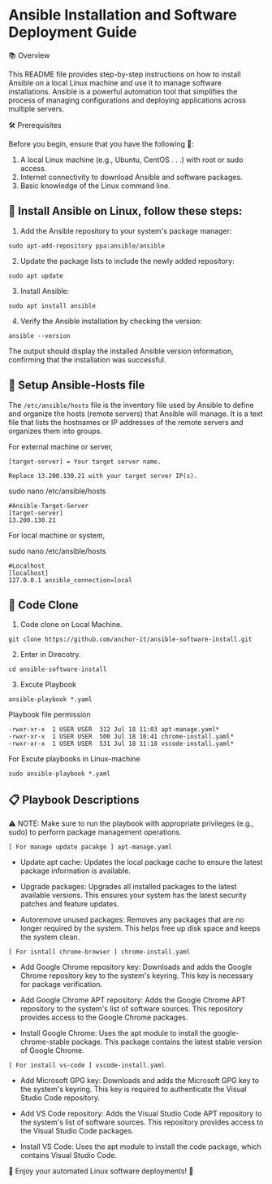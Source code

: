 # Ansible Installation and Software Deployment Guide

📚 Overview

This README file provides step-by-step instructions on how to install Ansible on a local Linux machine and use it to manage software installations. Ansible is a powerful automation tool that simplifies the process of managing configurations and deploying applications across multiple servers.

🛠️ Prerequisites

Before you begin, ensure that you have the following 📝:

1. A local Linux machine (e.g., Ubuntu, CentOS . . .) with root or sudo access.
2. Internet connectivity to download Ansible and software packages.
3. Basic knowledge of the Linux command line.

## 🚀 Install Ansible on Linux, follow these steps:

1. Add the Ansible repository to your system's package manager:
```
sudo apt-add-repository ppa:ansible/ansible
```

2. Update the package lists to include the newly added repository:
```
sudo apt update
```

3. Install Ansible:
```
sudo apt install ansible
```

4. Verify the Ansible installation by checking the version:
```
ansible --version
```

The output should display the installed Ansible version information, confirming that the installation was successful.

## 🔧 Setup Ansible-Hosts file
The `/etc/ansible/hosts` file is the inventory file used by Ansible to define and organize the hosts (remote servers) that Ansible will manage. It is a text file that lists the hostnames or IP addresses of the remote servers and organizes them into groups.

For external machine or server,

```[target-server] = Your target server name.```

```Replace 13.200.130.21 with your target server IP(s).```

sudo nano /etc/ansible/hosts

```
#Ansible-Target-Server
[target-server]
13.200.130.21
``` 

For local machine or system,

sudo nano /etc/ansible/hosts

```
#Localhost
[localhost]
127.0.0.1 ansible_connection=local
``` 

## 📂 Code Clone 

1. Code clone on Local Machine.
```
git clone https://github.com/anchor-it/ansible-software-install.git
```

2. Enter in Direcotry.
```
cd ansible-software-install
```

3. Excute Playbook
```
ansible-playbook *.yaml
```

Playbook file permission 
```
-rwxr-xr-x  1 USER USER  312 Jul 18 11:03 apt-manage.yaml*
-rwxr-xr-x  1 USER USER  500 Jul 18 10:41 chrome-install.yaml*
-rwxr-xr-x  1 USER USER  531 Jul 18 11:18 vscode-install.yaml*
```

For Excute playbooks in Linux-machine 
```
sudo ansible-playbook *.yaml
```

## 📋 Playbook Descriptions

⚠️ NOTE: Make sure to run the playbook with appropriate privileges (e.g., sudo) to perform package management operations.

```[ For manage update pacakge ] apt-manage.yaml```
- Update apt cache: Updates the local package cache to ensure the latest package information is available.

- Upgrade packages: Upgrades all installed packages to the latest available versions. This ensures your system has the latest security patches and feature updates.

- Autoremove unused packages: Removes any packages that are no longer required by the system. This helps free up disk space and keeps the system clean.


```[ For isntall chrome-browser ] chrome-install.yaml```
- Add Google Chrome repository key: Downloads and adds the Google Chrome repository key to the system's keyring. This key is necessary for package verification.

- Add Google Chrome APT repository: Adds the Google Chrome APT repository to the system's list of software sources. This repository provides access to the Google Chrome packages.

- Install Google Chrome: Uses the apt module to install the google-chrome-stable package. This package contains the latest stable version of Google Chrome.

```[ For install vs-code ] vscode-install.yaml```

- Add Microsoft GPG key: Downloads and adds the Microsoft GPG key to the system's keyring. This key is required to authenticate the Visual Studio Code repository.

- Add VS Code repository: Adds the Visual Studio Code APT repository to the system's list of software sources. This repository provides access to the Visual Studio Code packages.

- Install VS Code: Uses the apt module to install the code package, which contains Visual Studio Code.

🎉 Enjoy your automated Linux software deployments! 🍕
